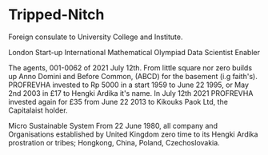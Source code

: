 # Tripped-Nitch
Foreign consulate to University College and Institute.

London Start-up International Mathematical Olympiad Data Scientist Enabler

The agents, 001-0062 of 2021 July 12th.
From little square nor zero builds up Anno Domini and Before Common, (ABCD) for the basement (i.g faith's). PROFREVHA invested to Rp 5000 in a start 1959 to June 22 1995, or May 2nd 2003 in £17 to Hengki Ardika it's name. In July 12th 2021 PROFREVHA invested again for £35 from June 22 2013 to Kikouks Paok Ltd, the Capitalaist holder.

Micro Sustainable System
From 22 June 1980, all company and Organisations established by United Kingdom zero time to its Hengki Ardika prostration or tribes; Hongkong, China, Poland, Czechoslovakia.

